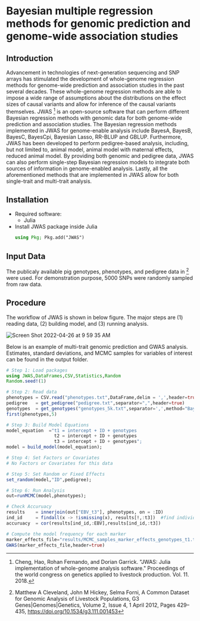 # Bayesian multiple regression methods for genomic prediction and genome-wide association studies


## Introduction

Advancement in technologies of next-generation sequencing and SNP arrays has stimulated the development of whole-genome regression methods for genome-wide prediction and association studies in the past several decades. These whole-genome regression methods are able to impose a wide range of assumptions about the distributions on the effect sizes of causal variants and allow for inference of the causal variants themselves. JWAS [^fn2] is an open-source software that can perform different Bayesian regression methods with genomic data for both genome-wide prediction and association studies. The Bayesian regression methods implemented in JWAS for genome-enable analysis include BayesA, BayesB, BayesC, BayesCpi, Bayesian Lasso, RR-BLUP and GBLUP. Furthermore, JWAS has been developed to perform pedigree-based analysis, including, but not limited to, animal model, animal model with maternal effects, reduced animal model. By providing both genomic and pedigree data, JWAS can also perform single-step Bayesian regression models to integrate both sources of information in genome-enabled analysis. Lastly, all the aforementioned methods that are implemented in JWAS allow for both single-trait and multi-trait analysis.   


## Installation
* Required software:
    * Julia  
* Install JWAS package inside Julia
    ```julia
    using Pkg; Pkg.add("JWAS")
    ```
## Input Data
The publicaly available pig genotypes, phenotypes, and pedigree data in [^fn1] were used. For demonstration purpose, 5000 SNPs were randomly sampled from raw data.


## Procedure
The workflow of JWAS is shown in below figure. The major steps are (1) reading data, (2) building model, and (3) running analysis.

![Screen Shot 2022-04-26 at 9 59 35 AM](https://user-images.githubusercontent.com/18593116/165353767-65da93ba-2b24-4b79-82d4-007f34637b8d.png)



Below is an example of multi-trait genomic prediction and GWAS analysis. Estimates, standard deviations, and MCMC samples for variables of interest can be found in the output folder.

```julia 
# Step 1: Load packages
using JWAS,DataFrames,CSV,Statistics,Random
Random.seed!(1)

# Step 2: Read data
phenotypes = CSV.read("phenotypes.txt",DataFrame,delim = ',',header=true,missingstrings=["."])
pedigree   = get_pedigree("pedigree.txt",separator=",",header=true)
genotypes  = get_genotypes("genotypes_5k.txt",separator=',',method="BayesC")
first(phenotypes,5)

# Step 3: Build Model Equations
model_equation  ="t1 = intercept + ID + genotypes
                  t2 = intercept + ID + genotypes
                  t3 = intercept + ID + genotypes";
model = build_model(model_equation);

# Step 4: Set Factors or Covariates
# No Factors or Covariates for this data

# Step 5: Set Random or Fixed Effects
set_random(model,"ID",pedigree);

# Step 6: Run Analysis
out=runMCMC(model,phenotypes);

# Check Accuruacy
results    = innerjoin(out["EBV_t3"], phenotypes, on = :ID)
ind_id     = findall(x -> !ismissing(x), results[!,:t3])  #find individuals with phenotypes
accuruacy  = cor(results[ind_id,:EBV],results[ind_id,:t3])

# Compute the model frequency for each marker
marker_effects_file="results/MCMC_samples_marker_effects_genotypes_t1.txt"
GWAS(marker_effects_file,header=true)

```



[^fn1]: Matthew A Cleveland, John M Hickey, Selma Forni, A Common Dataset for Genomic Analysis of Livestock Populations, G3 Genes|Genomes|Genetics, Volume 2, Issue 4, 1 April 2012, Pages 429–435, https://doi.org/10.1534/g3.111.001453
[^fn2]: Cheng, Hao, Rohan Fernando, and Dorian Garrick. "JWAS: Julia implementation of whole-genome analysis software." Proceedings of the world congress on genetics applied to livestock production. Vol. 11. 2018.
